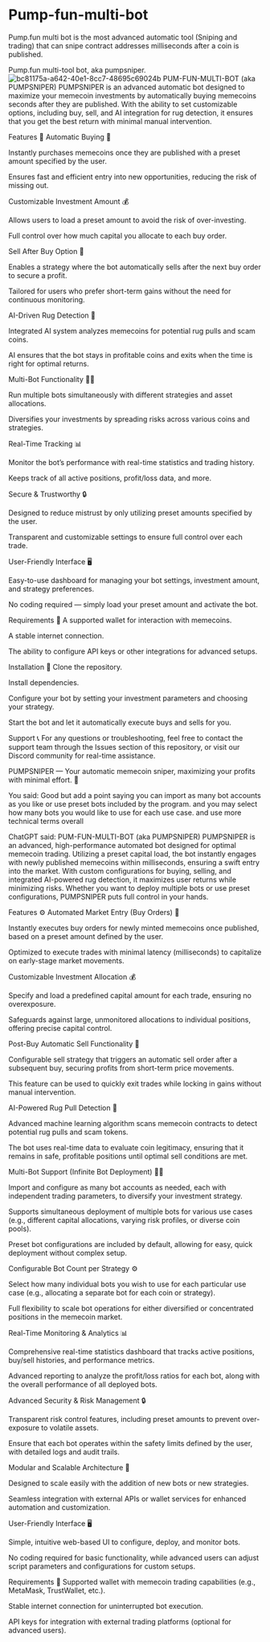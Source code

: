 # Pump-fun-multi-bot
Pump.fun multi bot is the most advanced automatic tool (Sniping and trading) that can snipe contract addresses milliseconds after a coin is published.

Pump.fun multi-tool bot, aka pumpsniper.
![bc81175a-a642-40e1-8cc7-48695c69024b](https://github.com/user-attachments/assets/2c83ef5b-3d2a-43f5-87a5-df1f81343b29)
PUM-FUN-MULTI-BOT (aka PUMPSNIPER)
PUMPSNIPER is an advanced automatic bot designed to maximize your memecoin investments by automatically buying memecoins seconds after they are published. With the ability to set customizable options, including buy, sell, and AI integration for rug detection, it ensures that you get the best return with minimal manual intervention.

Features 📌
Automatic Buying 🚀

Instantly purchases memecoins once they are published with a preset amount specified by the user.

Ensures fast and efficient entry into new opportunities, reducing the risk of missing out.

Customizable Investment Amount 💰

Allows users to load a preset amount to avoid the risk of over-investing.

Full control over how much capital you allocate to each buy order.

Sell After Buy Option 💸

Enables a strategy where the bot automatically sells after the next buy order to secure a profit.

Tailored for users who prefer short-term gains without the need for continuous monitoring.

AI-Driven Rug Detection 🤖

Integrated AI system analyzes memecoins for potential rug pulls and scam coins.

AI ensures that the bot stays in profitable coins and exits when the time is right for optimal returns.

Multi-Bot Functionality 🤖💼

Run multiple bots simultaneously with different strategies and asset allocations.

Diversifies your investments by spreading risks across various coins and strategies.

Real-Time Tracking 📊

Monitor the bot’s performance with real-time statistics and trading history.

Keeps track of all active positions, profit/loss data, and more.

Secure & Trustworthy 🔒

Designed to reduce mistrust by only utilizing preset amounts specified by the user.

Transparent and customizable settings to ensure full control over each trade.

User-Friendly Interface 🖥️

Easy-to-use dashboard for managing your bot settings, investment amount, and strategy preferences.

No coding required — simply load your preset amount and activate the bot.

Requirements 🔧
A supported wallet for interaction with memecoins.

A stable internet connection.

The ability to configure API keys or other integrations for advanced setups.

Installation 🚀
Clone the repository.

Install dependencies.

Configure your bot by setting your investment parameters and choosing your strategy.

Start the bot and let it automatically execute buys and sells for you.

Support 📞
For any questions or troubleshooting, feel free to contact the support team through the Issues section of this repository, or visit our Discord community for real-time assistance.

PUMPSNIPER — Your automatic memecoin sniper, maximizing your profits with minimal effort. 🚀


You said:
Good but add a point saying you can import as many bot accounts as you like or use preset bots included by the program. and you may select how many bots you would like to use for each use case. and use more technical terms overall

ChatGPT said:
PUM-FUN-MULTI-BOT (aka PUMPSNIPER)
PUMPSNIPER is an advanced, high-performance automated bot designed for optimal memecoin trading. Utilizing a preset capital load, the bot instantly engages with newly published memecoins within milliseconds, ensuring a swift entry into the market. With custom configurations for buying, selling, and integrated AI-powered rug detection, it maximizes user returns while minimizing risks. Whether you want to deploy multiple bots or use preset configurations, PUMPSNIPER puts full control in your hands.

Features ⚙️
Automated Market Entry (Buy Orders) 🚀

Instantly executes buy orders for newly minted memecoins once published, based on a preset amount defined by the user.

Optimized to execute trades with minimal latency (milliseconds) to capitalize on early-stage market movements.

Customizable Investment Allocation 💰

Specify and load a predefined capital amount for each trade, ensuring no overexposure.

Safeguards against large, unmonitored allocations to individual positions, offering precise capital control.

Post-Buy Automatic Sell Functionality 💸

Configurable sell strategy that triggers an automatic sell order after a subsequent buy, securing profits from short-term price movements.

This feature can be used to quickly exit trades while locking in gains without manual intervention.

AI-Powered Rug Pull Detection 🤖

Advanced machine learning algorithm scans memecoin contracts to detect potential rug pulls and scam tokens.

The bot uses real-time data to evaluate coin legitimacy, ensuring that it remains in safe, profitable positions until optimal sell conditions are met.

Multi-Bot Support (Infinite Bot Deployment) 🧑‍💻

Import and configure as many bot accounts as needed, each with independent trading parameters, to diversify your investment strategy.

Supports simultaneous deployment of multiple bots for various use cases (e.g., different capital allocations, varying risk profiles, or diverse coin pools).

Preset bot configurations are included by default, allowing for easy, quick deployment without complex setup.

Configurable Bot Count per Strategy ⚙️

Select how many individual bots you wish to use for each particular use case (e.g., allocating a separate bot for each coin or strategy).

Full flexibility to scale bot operations for either diversified or concentrated positions in the memecoin market.

Real-Time Monitoring & Analytics 📊

Comprehensive real-time statistics dashboard that tracks active positions, buy/sell histories, and performance metrics.

Advanced reporting to analyze the profit/loss ratios for each bot, along with the overall performance of all deployed bots.

Advanced Security & Risk Management 🔒

Transparent risk control features, including preset amounts to prevent over-exposure to volatile assets.

Ensure that each bot operates within the safety limits defined by the user, with detailed logs and audit trails.

Modular and Scalable Architecture 🔧

Designed to scale easily with the addition of new bots or new strategies.

Seamless integration with external APIs or wallet services for enhanced automation and customization.

User-Friendly Interface 🖥️

Simple, intuitive web-based UI to configure, deploy, and monitor bots.

No coding required for basic functionality, while advanced users can adjust script parameters and configurations for custom setups.

Requirements 🔧
Supported wallet with memecoin trading capabilities (e.g., MetaMask, TrustWallet, etc.).

Stable internet connection for uninterrupted bot execution.

API keys for integration with external trading platforms (optional for advanced users).
